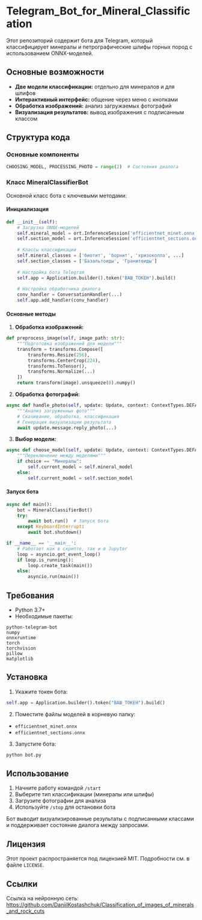 # Telegram_Bot_for_Mineral_Classification
Этот репозиторий содержит бота для Telegram, который классифицирует минералы и петрографические шлифы горных пород с использованием ONNX-моделей.

## Основные возможности
* __Две модели классификации:__ отдельно для минералов и для шлифов
* __Интерактивный интерфейс:__ общение через меню с кнопками
* __Обработка изображений:__ анализ загружаемых фотографий
* __Визуализация результатов:__ вывод изображения с подписанным классом

## Структура кода
### Основные компоненты
```python
CHOOSING_MODEL, PROCESSING_PHOTO = range(2)  # Состояния диалога
```

### Класс MineralClassifierBot
Основной класс бота с ключевыми методами:
#### Инициализация
```python
def __init__(self):
    # Загрузка ONNX-моделей
    self.mineral_model = ort.InferenceSession('efficientnet_minet.onnx')
    self.section_model = ort.InferenceSession('efficientnet_sections.onnx')
    
    # Классы классификации
    self.mineral_classes = ['биотит', 'борнит', 'хризоколла', ...]
    self.section_classes = ['Базальтоиды', 'Гранитоиды']
    
    # Настройка бота Telegram
    self.app = Application.builder().token("ВАШ_ТОКЕН").build()
    
    # Настройка обработчика диалога
    conv_handler = ConversationHandler(...)
    self.app.add_handler(conv_handler)
```
#### Основные методы
1. __Обработка изображений:__
```python
def preprocess_image(self, image_path: str):
    """Подготовка изображений для модели"""
    transform = transforms.Compose([
        transforms.Resize(256),
        transforms.CenterCrop(224),
        transforms.ToTensor(),
        transforms.Normalize(...)
    ])
    return transform(image).unsqueeze(0).numpy()
```
2. __Обработка фотографий:__
```python
async def handle_photo(self, update: Update, context: ContextTypes.DEFAULT_TYPE):
    """Анализ загруженных фото"""
    # Скачивание, обработка, классификация
    # Генерация визуализации результата
    await update.message.reply_photo(...)
```
3. __Выбор модели:__
```python
async def choose_model(self, update: Update, context: ContextTypes.DEFAULT_TYPE):
    """Переключение между моделями"""
    if choice == "Минералы":
        self.current_model = self.mineral_model
    else:
        self.current_model = self.section_model
```
#### Запуск бота
```python
async def main():
    bot = MineralClassifierBot()
    try:
        await bot.run()  # Запуск бота
    except KeyboardInterrupt:
        await bot.shutdown()

if __name__ == '__main__':
    # Работает как в скрипте, так и в Jupyter
    loop = asyncio.get_event_loop()
    if loop.is_running():
        loop.create_task(main())
    else:
        asyncio.run(main())
```
## Требования
* Python 3.7+
* Необходимые пакеты:
```
python-telegram-bot
numpy
onnxruntime
torch
torchvision
pillow
matplotlib
```
## Установка
1. Укажите токен бота:
```python
self.app = Application.builder().token("ВАШ_ТОКЕН").build()
```
2. Поместите файлы моделей в корневую папку:
* `efficientnet_minet.onnx`
* `efficientnet_sections.onnx`
3. Запустите бота:
```python
python bot.py
```
## Использование
1. Начните работу командой `/start`
2. Выберите тип классификации (минералы или шлифы)
3. Загрузите фотографии для анализа
4. Используйте `/stop` для остановки бота

Бот выводит визуализированные результаты с подписанными классами и поддерживает состояние диалога между запросами.

## Лицензия
Этот проект распространяется под лицензией MIT. Подробности см. в файле `LICENSE`.

## Ссылки
Ссылка на нейронную сеть: https://github.com/DaniilKostashchuk/Classification_of_images_of_minerals_and_rock_cuts
